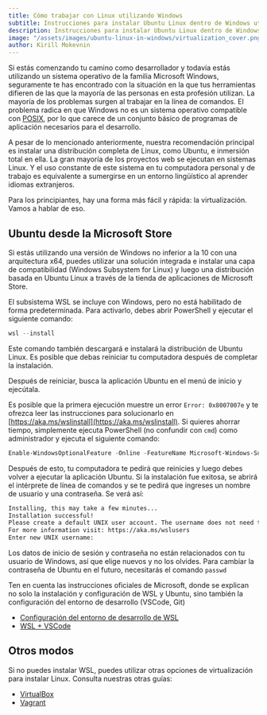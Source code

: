 ```yaml
---
title: Cómo trabajar con Linux utilizando Windows
subtitle: Instrucciones para instalar Ubuntu Linux dentro de Windows utilizando WSL.
description: Instrucciones para instalar Ubuntu Linux dentro de Windows utilizando WSL.
image: "/assets/images/ubuntu-linux-in-windows/virtualization_cover.png"
author: Kirill Mokevnin
---
```


Si estás comenzando tu camino como desarrollador y todavía estás utilizando un sistema operativo de la familia Microsoft Windows, seguramente te has encontrado con la situación en la que tus herramientas difieren de las que la mayoría de las personas en esta profesión utilizan. La mayoría de los problemas surgen al trabajar en la línea de comandos. El problema radica en que Windows no es un sistema operativo compatible con [POSIX](https://es.wikipedia.org/wiki/POSIX), por lo que carece de un conjunto básico de programas de aplicación necesarios para el desarrollo.

<Banner name="intensive-devops" />

A pesar de lo mencionado anteriormente, nuestra recomendación principal es instalar una distribución completa de Linux, como Ubuntu, e inmersión total en ella. La gran mayoría de los proyectos web se ejecutan en sistemas Linux. Y el uso constante de este sistema en tu computadora personal y de trabajo es equivalente a sumergirse en un entorno lingüístico al aprender idiomas extranjeros.

Para los principiantes, hay una forma más fácil y rápida: la virtualización. Vamos a hablar de eso.

## Ubuntu desde la Microsoft Store

Si estás utilizando una versión de Windows no inferior a la 10 con una arquitectura x64, puedes utilizar una solución integrada e instalar una capa de compatibilidad (Windows Subsystem for Linux) y luego una distribución basada en Ubuntu Linux a través de la tienda de aplicaciones de Microsoft Store.

El subsistema WSL se incluye con Windows, pero no está habilitado de forma predeterminada. Para activarlo, debes abrir PowerShell y ejecutar el siguiente comando:

```powershell
wsl --install
```

Este comando también descargará e instalará la distribución de Ubuntu Linux. Es posible que debas reiniciar tu computadora después de completar la instalación.

Después de reiniciar, busca la aplicación Ubuntu en el menú de inicio y ejecútala.

Es posible que la primera ejecución muestre un error `Error: 0x8007007e` y te ofrezca leer las instrucciones para solucionarlo en [https://aka.ms/wslinstall](https://aka.ms/wslinstall). Si quieres ahorrar tiempo, simplemente ejecuta PowerShell (no confundir con `cmd`) como administrador y ejecuta el siguiente comando:

```powershell
Enable-WindowsOptionalFeature -Online -FeatureName Microsoft-Windows-Subsystem-Linux
```

Después de esto, tu computadora te pedirá que reinicies y luego debes volver a ejecutar la aplicación Ubuntu. Si la instalación fue exitosa, se abrirá el intérprete de línea de comandos y se te pedirá que ingreses un nombre de usuario y una contraseña. Se verá así:

```bash
Installing, this may take a few minutes...
Installation successful!
Please create a default UNIX user account. The username does not need to match your Windows username.
For more information visit: https://aka.ms/wslusers
Enter new UNIX username:
```

Los datos de inicio de sesión y contraseña no están relacionados con tu usuario de Windows, así que elige nuevos y no los olvides. Para cambiar la contraseña de Ubuntu en el futuro, necesitarás el comando `passwd`

Ten en cuenta las instrucciones oficiales de Microsoft, donde se explican no solo la instalación y configuración de WSL y Ubuntu, sino también la configuración del entorno de desarrollo (VSCode, Git)

* [Configuración del entorno de desarrollo de WSL](https://docs.microsoft.com/es-es/windows/wsl/setup/environment)
* [WSL + VSCode](https://docs.microsoft.com/es-es/windows/wsl/tutorials/wsl-vscode)

## Otros modos

Si no puedes instalar WSL, puedes utilizar otras opciones de virtualización para instalar Linux. Consulta nuestras otras guías:

* [VirtualBox](https://codica.la/guias/virtualbox)
* [Vagrant](https://codica.la/guias/vagrant)
